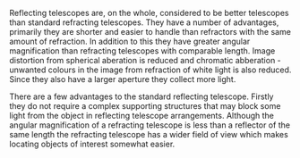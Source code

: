 Reflecting telescopes are, on the whole, considered to be better telescopes than standard refracting telescopes. They have a number of advantages, primarily they are shorter and easier to handle than refractors with the same amount of refraction. In addition to this they have greater angular magnification than refracting telescopes with comparable length. Image distortion from spherical aberation is reduced and chromatic abberation - unwanted colours in the image from refraction of white light is also reduced. Since they also have a larger aperture they collect more light.

There are a few advantages to the standard reflecting telescope. Firstly they do not require a complex supporting structures that may block some light from the object in reflecting telescope arrangements. Although the angular magnification of a refracting telescope is less than a reflector of the same length the refracting telescope has a wider field of view which makes locating objects of interest somewhat easier.